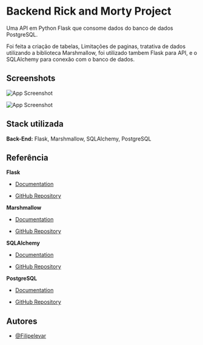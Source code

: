 # Backend Rick and Morty Project

Uma API em Python Flask que consome dados do banco de dados PostgreSQL.

Foi feita a criação de tabelas, Limitações de paginas, tratativa de dados utilizando a biblioteca Marshmallow, foi utilizado tambem Flask para API, e o SQLAlchemy para conexão com o banco de dados.

## Screenshots

![App Screenshot](https://i.imgur.com/l4pw13A.png)

![App Screenshot](https://i.imgur.com/sU4vRBz.png)

## Stack utilizada

**Back-End:** Flask, Marshmallow, SQLAlchemy, PostgreSQL

## Referência

**Flask**

- [Documentation](https://flask.palletsprojects.com/)

- [GitHub Repository](https://github.com/pallets/flask)

**Marshmallow**

- [Documentation](https://marshmallow.readthedocs.io/)

- [GitHub Repository](https://github.com/marshmallow-code/marshmallow)

**SQLAlchemy**

- [Documentation](https://docs.sqlalchemy.org/)

- [GitHub Repository](https://github.com/sqlalchemy/sqlalchemy)

**PostgreSQL**

- [Documentation](https://www.postgresql.org/)

- [GitHub Repository](https://www.postgresql.org/docs/)

## Autores

- [@Filipelevar](https://www.linkedin.com/in/filipe-c-levar-5205bb24b/)
